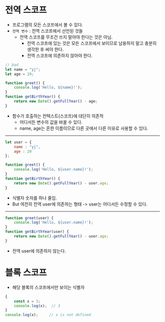 # 전역 스코프
- 프로그램의 모든 스코프에서 볼 수 있다.
- `전역 변수` : 전역 스코프에서 선언된 것들
   - 전역 스코프를 무조건 쓰지 말아야 한다는 것은 아님.
      - 전역 스코프에 있는 것은 모든 스코프에서 보이므로 남용하지 말고 충분히 생각한 후 써야 한다.
      - 전역 스코프에 의존하지 않아야 한다.

```javascript
// bad
let name = "yj";
let age = 29;

function greet() {
    console.log('Hello, ${name}!');
}
function getBirthYear() {
    return new Date().getFullYear() - age;
}
```
- 함수가 호출하는 컨텍스트(스코프)에 대단히 의존적
    - 어디서든 변수의 값을 바꿀 수 있다.
    - name, age는 흔한 이름이므로 다른 곳에서 다른 이유로 사용할 수 있다.
 
 ---
 
```javascript
let user = {
    name : "yj",
    age : 29
};

function greet() {
    console.log('Hello, ${user.name}!');
}
function getBirthYear() {
    return new Date().getFullYear() - user.age;
}
```
- 식별자 숫자를 하나 줄임.
- But 여전히 전역 user에 의존하는 형태 -> user는 어디서든 수정할 수 있다.

---

````javascript
function greet(user) {
    console.log('Hello, ${user.name}!');
}
function getBirthYear(user) {
    return new Date().getFullYear() - user.age;
}
````
- 전역 user에 의존하지 않는다.

# 블록 스코프
- 해당 블록의 스코프에서만 보이는 식별자
```javascript
{
    const x = 3;
    console.log(x);  // 3
}
console.log(x);     // x is not defined
```
